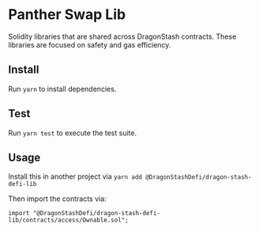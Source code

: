 # Panther Swap Lib


Solidity libraries that are shared across DragonStash contracts. These libraries are focused on safety and gas efficiency.

## Install

Run `yarn` to install dependencies.

## Test

Run `yarn test` to execute the test suite.

## Usage

Install this in another project via `yarn add @DragonStashDefi/dragon-stash-defi-lib` 

Then import the contracts via:

```solidity
import "@DragonStashDefi/dragon-stash-defi-lib/contracts/access/Ownable.sol"; 
```
